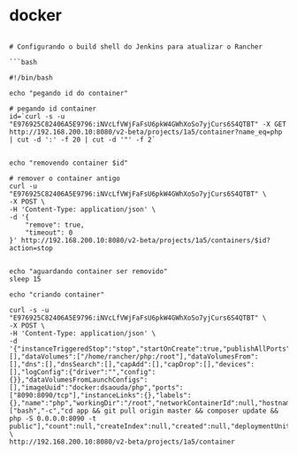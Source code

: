 # docker

```docker run --rm -p 8090:8090 -v /home/rancher/php:/root -w /root dsaouda/php bash -c 'cd app && git pull origin master && composer update && php -S 0.0.0.0:8090 -t public'

# Configurando o build shell do Jenkins para atualizar o Rancher

```bash

#!/bin/bash

echo "pegando id do container"

# pegando id container
id=`curl -s -u "E976925C82406A5E9796:iNVcLfVWjFaFsU6pkW4GWhXoSo7yjCurs6S4QTBT" -X GET http://192.168.200.10:8080/v2-beta/projects/1a5/container?name_eq=php | cut -d ':' -f 20 | cut -d '"' -f 2`


echo "removendo container $id"

# remover o container antigo
curl -u "E976925C82406A5E9796:iNVcLfVWjFaFsU6pkW4GWhXoSo7yjCurs6S4QTBT" \
-X POST \
-H 'Content-Type: application/json' \
-d '{
	"remove": true,
	"timeout": 0
}' http://192.168.200.10:8080/v2-beta/projects/1a5/containers/$id?action=stop


echo "aguardando container ser removido"
sleep 15

echo "criando container"

curl -s -u "E976925C82406A5E9796:iNVcLfVWjFaFsU6pkW4GWhXoSo7yjCurs6S4QTBT" \
-X POST \
-H 'Content-Type: application/json' \
-d '{"instanceTriggeredStop":"stop","startOnCreate":true,"publishAllPorts":false,"privileged":false,"stdinOpen":true,"tty":true,"readOnly":false,"runInit":false,"networkMode":"bridge","type":"container","requestedHostId":"1h5","secrets":[],"dataVolumes":["/home/rancher/php:/root"],"dataVolumesFrom":[],"dns":[],"dnsSearch":[],"capAdd":[],"capDrop":[],"devices":[],"logConfig":{"driver":"","config":{}},"dataVolumesFromLaunchConfigs":[],"imageUuid":"docker:dsaouda/php","ports":["8090:8090/tcp"],"instanceLinks":{},"labels":{},"name":"php","workingDir":"/root","networkContainerId":null,"hostname":"php","command":["bash","-c","cd app && git pull origin master && composer update && php -S 0.0.0.0:8090 -t public"],"count":null,"createIndex":null,"created":null,"deploymentUnitUuid":null,"description":null,"externalId":null,"firstRunning":null,"healthState":null,"kind":null,"memoryReservation":null,"milliCpuReservation":null,"removed":null,"startCount":null,"uuid":null,"volumeDriver":null,"user":null,"domainName":null,"memorySwap":null,"memory":null,"cpuSet":null,"cpuShares":null,"pidMode":null,"blkioWeight":null,"cgroupParent":null,"usernsMode":null,"pidsLimit":null,"diskQuota":null,"cpuCount":null,"cpuPercent":null,"ioMaximumIOps":null,"ioMaximumBandwidth":null,"cpuPeriod":null,"cpuQuota":null,"cpuSetMems":null,"isolation":null,"kernelMemory":null,"memorySwappiness":null,"shmSize":null,"uts":null,"ipcMode":null,"stopSignal":null,"oomScoreAdj":null,"ip":null,"ip6":null,"healthInterval":null,"healthTimeout":null,"healthRetries":null}' \
http://192.168.200.10:8080/v2-beta/projects/1a5/container



```
